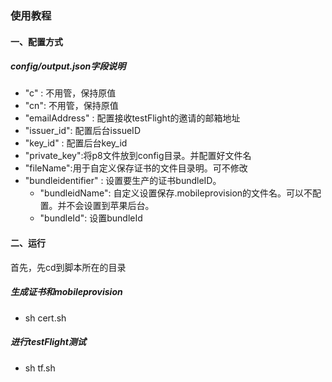 ### 使用教程
#### 一、配置方式
##### config/output.json字段说明
 - "c" : 不用管，保持原值
 - "cn": 不用管，保持原值
 - "emailAddress" : 配置接收testFlight的邀请的邮箱地址
 - "issuer_id": 配置后台issueID
 - "key_id" : 配置后台key_id				
 - "private_key":将p8文件放到config目录。并配置好文件名
 - "fileName":用于自定义保存证书的文件目录明。可不修改
 - "bundleidentifier" : 设置要生产的证书bundleID。
      - "bundleidName": 自定义设置保存.mobileprovision的文件名。可以不配置。并不会设置到苹果后台。
      - "bundleId": 设置bundleId

#### 二、运行
首先，先cd到脚本所在的目录
##### 生成证书和mobileprovision
- sh cert.sh
##### 进行testFlight测试
- sh tf.sh
